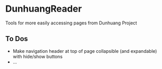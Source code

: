 # DunhuangReader
Tools for more easily accessing pages from Dunhuang Project

## To Dos
* Make navigation header at top of page collapsible (and expandable) with hide/show buttons
* ...